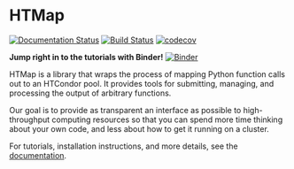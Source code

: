# HTMap

[![Documentation Status](https://readthedocs.org/projects/htmap/badge/?version=latest)](https://htmap.readthedocs.io/en/latest/?badge=latest)
[![Build Status](https://travis-ci.org/htcondor/htmap.svg?branch=master)](https://travis-ci.org/htcondor/htmap)
[![codecov](https://codecov.io/gh/htcondor/htmap/branch/master/graph/badge.svg)](https://codecov.io/gh/htcondor/htmap)

**Jump right in to the tutorials with Binder!** [![Binder](https://mybinder.org/badge_logo.svg)](https://mybinder.org/v2/gh/htcondor/htmap/master?urlpath=lab%2Ftree%2Ffirst-steps.ipynb)

HTMap is a library that wraps the process of mapping Python function calls out to an HTCondor pool.
It provides tools for submitting, managing, and processing the output of arbitrary functions.

Our goal is to provide as transparent an interface as possible to high-throughput computing resources so that you can spend more time thinking about your own code, and less about how to get it running on a cluster.

For tutorials, installation instructions, and more details, see the [documentation](https://htmap.readthedocs.io/en/latest/).
